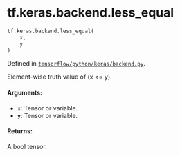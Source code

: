 <div itemscope itemtype="http://developers.google.com/ReferenceObject">
<meta itemprop="name" content="tf.keras.backend.less_equal" />
</div>

# tf.keras.backend.less_equal

``` python
tf.keras.backend.less_equal(
    x,
    y
)
```



Defined in [`tensorflow/python/keras/backend.py`](https://www.tensorflow.org/code/tensorflow/python/keras/backend.py).

Element-wise truth value of (x <= y).

#### Arguments:

* <b>`x`</b>: Tensor or variable.
* <b>`y`</b>: Tensor or variable.


#### Returns:

A bool tensor.